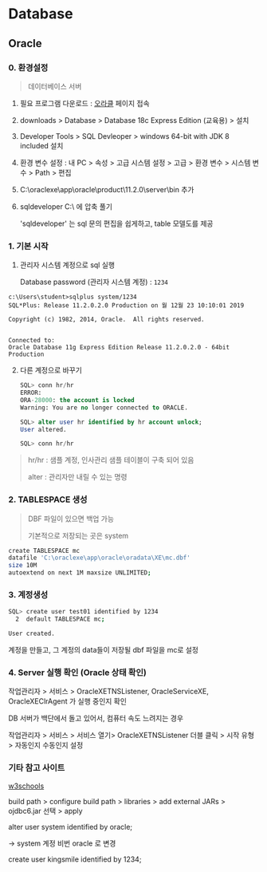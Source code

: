# Database

## Oracle

### 0. 환경설정

> 데이터베이스 서버

1. 필요 프로그램 다운로드 : [오라클](https://www.oracle.com/downloads/) 페이지 접속

2. downloads > Database > Database 18c Express Edition (교육용) > 설치 

3. Developer Tools > SQL Devleoper > windows 64-bit with JDK 8 included 설치

4. 환경 변수 설정 : 내 PC > 속성 > 고급 시스템 설정 > 고급 > 환경 변수 > 시스템 변수 > Path > 편집

5. C:\oraclexe\app\oracle\product\11.2.0\server\bin 추가

6. sqldeveloper C:\ 에 압축 풀기  

   'sqldeveloper' 는 sql 문의 편집을 쉽게하고, table 모델도를 제공



### 1. 기본 시작

1. 관리자 시스템 계정으로 sql 실행 

   Database password (관리자 시스템 계정) : `1234` 

```관리자 계정으로 로그인한 sql
c:\Users\student>sqlplus system/1234
SQL*Plus: Release 11.2.0.2.0 Production on 월 12월 23 10:10:01 2019

Copyright (c) 1982, 2014, Oracle.  All rights reserved.


Connected to:
Oracle Database 11g Express Edition Release 11.2.0.2.0 - 64bit Production

```

2. 다른 계정으로 바꾸기

   ```sql
   SQL> conn hr/hr
   ERROR:
   ORA-28000: the account is locked
   Warning: You are no longer connected to ORACLE.
   
   SQL> alter user hr identified by hr account unlock;
   User altered.
   
   SQL> conn hr/hr
   ```

> hr/hr : 샘플 계정, 인사관리 샘플 테이블이 구축 되어 있음
>
> alter : 관리자만 내릴 수 있는 명령



### 2. TABLESPACE 생성

> DBF 파일이 있으면 백업 가능
>
> 기본적으로 저장되는 곳은 system

```bash
create TABLESPACE mc
datafile 'C:\oraclexe\app\oracle\oradata\XE\mc.dbf'
size 10M
autoextend on next 1M maxsize UNLIMITED;

```

### 3. 계정생성

```bash
SQL> create user test01 identified by 1234
  2  default TABLESPACE mc;

User created.

```

계정을 만들고, 그 계정의 data들이 저장될 dbf 파일을 mc로 설정



### 4. Server 실행 확인 (Oracle 상태 확인)

작업관리자 > 서비스 > OracleXETNSListener, OracleServiceXE, OracleXEClrAgent 가 실행 중인지 확인

DB 서버가 백단에서 돌고 있어서, 컴퓨터 속도 느려지는 경우

작업관리자 > 서비스 >  서비스 열기> OracleXETNSListener 더블 클릭 > 시작 유형 > 자동인지 수동인지 설정


### 기타 참고 사이트

[w3schools](https://www.w3schools.com/)

build path > configure build path > libraries > add external JARs >  ojdbc6.jar 선택 > apply

alter user system identified by oracle;

-> system 계정 비번 oracle 로 변경

create user kingsmile identified by 1234;